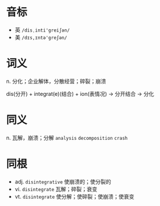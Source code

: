 # 音标

- 英 `/disˌinti'greiʃən/`
- 美 `/dɪs,ɪntə'greʃən/`

# 词义

n. 分化；企业解体，分散经营；碎裂；崩溃




dis(分开) + integrat(e)(结合) + ion(表情况) → 分开结合 → 分化

# 同义

n. 瓦解，崩溃；分解
`analysis` `decomposition` `crash`

# 同根

- adj. `disintegrative` 使崩溃的；使分裂的
- vi. `disintegrate` 瓦解；碎裂；衰变
- vt. `disintegrate` 使分解；使碎裂；使崩溃；使衰变

